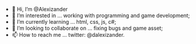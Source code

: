 - 👋 Hi, I’m @Alexizander
- 👀 I’m interested in ... working with programming and game development;
- 🌱 I’m currently learning ... html, css, js, c#;
- 💞️ I’m looking to collaborate on ... fixing bugs and game asset;
- 📫 How to reach me ... twitter: @dalexizander.

<!---
Alexizander/Alexizander is a ✨ special ✨ repository because its `README.md` (this file) appears on your GitHub profile.
You can click the Preview link to take a look at your changes.
--->
